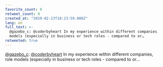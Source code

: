 ```yaml
---
favorite_count: 0
retweet_count: 0
created_at: "2019-02-23T18:23:59.000Z"
lang: en
full_text: >-
  @gazebo_c: @coderbyheart In my experience within different companies, role
  models (especially in business or tech roles - compared to or…
retweeted: true
---
```


[@gazebo_c](https://twitter.com/gazebo_c):
[@coderbyheart](https://twitter.com/coderbyheart) In my experience within
different companies, role models (especially in business or tech roles -
compared to or…
